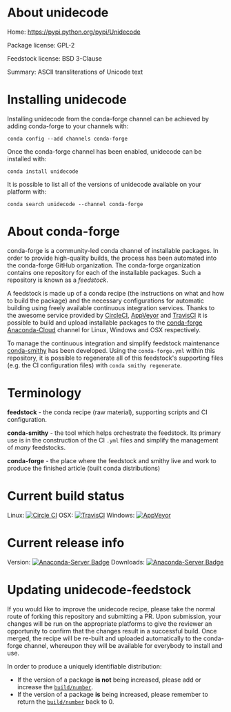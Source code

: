 About unidecode
===============

Home: https://pypi.python.org/pypi/Unidecode

Package license: GPL-2

Feedstock license: BSD 3-Clause

Summary: ASCII transliterations of Unicode text



Installing unidecode
====================

Installing unidecode from the conda-forge channel can be achieved by adding conda-forge to your channels with:

```
conda config --add channels conda-forge
```

Once the conda-forge channel has been enabled, unidecode can be installed with:

```
conda install unidecode
```

It is possible to list all of the versions of unidecode available on your platform with:

```
conda search unidecode --channel conda-forge
```


About conda-forge
=================

conda-forge is a community-led conda channel of installable packages.
In order to provide high-quality builds, the process has been automated into the
conda-forge GitHub organization. The conda-forge organization contains one repository
for each of the installable packages. Such a repository is known as a *feedstock*.

A feedstock is made up of a conda recipe (the instructions on what and how to build
the package) and the necessary configurations for automatic building using freely
available continuous integration services. Thanks to the awesome service provided by
[CircleCI](https://circleci.com/), [AppVeyor](http://www.appveyor.com/)
and [TravisCI](https://travis-ci.org/) it is possible to build and upload installable
packages to the [conda-forge](https://anaconda.org/conda-forge)
[Anaconda-Cloud](http://docs.anaconda.org/) channel for Linux, Windows and OSX respectively.

To manage the continuous integration and simplify feedstock maintenance
[conda-smithy](http://github.com/conda-forge/conda-smithy) has been developed.
Using the ``conda-forge.yml`` within this repository, it is possible to regenerate all of
this feedstock's supporting files (e.g. the CI configuration files) with ``conda smithy regenerate``.


Terminology
===========

**feedstock** - the conda recipe (raw material), supporting scripts and CI configuration.

**conda-smithy** - the tool which helps orchestrate the feedstock.
                   Its primary use is in the construction of the CI ``.yml`` files
                   and simplify the management of *many* feedstocks.

**conda-forge** - the place where the feedstock and smithy live and work to
                  produce the finished article (built conda distributions)

Current build status
====================

Linux: [![Circle CI](https://circleci.com/gh/conda-forge/unidecode-feedstock.svg?style=svg)](https://circleci.com/gh/conda-forge/unidecode-feedstock)
OSX: [![TravisCI](https://travis-ci.org/conda-forge/unidecode-feedstock.svg?branch=master)](https://travis-ci.org/conda-forge/unidecode-feedstock)
Windows: [![AppVeyor](https://ci.appveyor.com/api/projects/status/github/conda-forge/unidecode-feedstock?svg=True)](https://ci.appveyor.com/project/conda-forge/unidecode-feedstock/branch/master)

Current release info
====================
Version: [![Anaconda-Server Badge](https://anaconda.org/conda-forge/unidecode/badges/version.svg)](https://anaconda.org/conda-forge/unidecode)
Downloads: [![Anaconda-Server Badge](https://anaconda.org/conda-forge/unidecode/badges/downloads.svg)](https://anaconda.org/conda-forge/unidecode)


Updating unidecode-feedstock
============================

If you would like to improve the unidecode recipe, please take the normal
route of forking this repository and submitting a PR. Upon submission, your changes will
be run on the appropriate platforms to give the reviewer an opportunity to confirm that the
changes result in a successful build. Once merged, the recipe will be re-built and uploaded
automatically to the conda-forge channel, whereupon they will be available for everybody to
install and use.

In order to produce a uniquely identifiable distribution:
 * If the version of a package **is not** being increased, please add or increase
   the [``build/number``](http://conda.pydata.org/docs/building/meta-yaml.html#build-number-and-string).
 * If the version of a package **is** being increased, please remember to return
   the [``build/number``](http://conda.pydata.org/docs/building/meta-yaml.html#build-number-and-string)
   back to 0.
